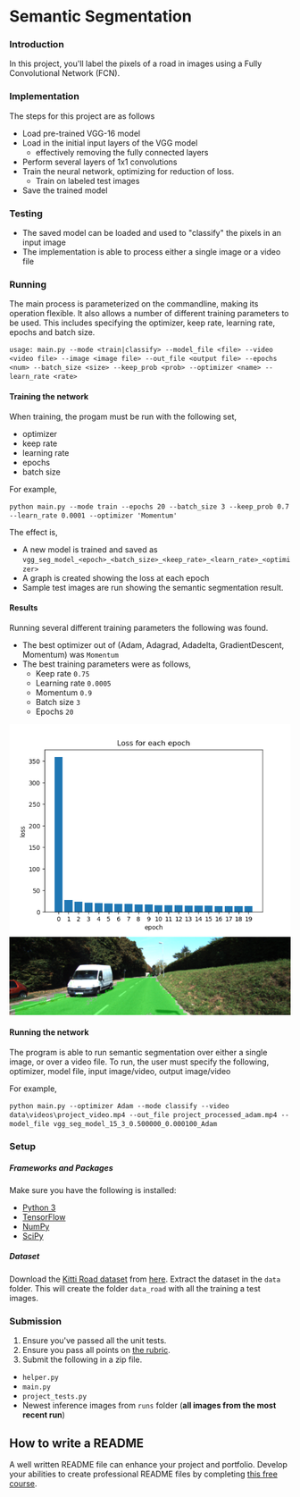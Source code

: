 # Semantic Segmentation
### Introduction
In this project, you'll label the pixels of a road in images using a Fully Convolutional Network (FCN).

### Implementation
The steps for this project are as follows
 - Load pre-trained VGG-16 model
 - Load in the initial input layers of the VGG model
   - effectively removing the fully connected layers
 - Perform several layers of 1x1 convolutions
 - Train the neural network, optimizing for reduction of loss.
   - Train on labeled test images
 - Save the trained model
 
### Testing
 - The saved model can be loaded and used to "classify" the pixels in an input image
 - The implementation is able to process either a single image or a video file
  
### Running
The main process is parameterized on the commandline, making its operation flexible.  It also allows a number of different training parameters to be used.  This includes specifying the optimizer, keep rate, learning rate, epochs and batch size.

```
usage: main.py --mode <train|classify> --model_file <file> --video <video file> --image <image file> --out_file <output file> --epochs <num> --batch_size <size> --keep_prob <prob> --optimizer <name> --learn_rate <rate>
```
#### Training the network
When training, the progam must be run with the following set,
 - optimizer
 - keep rate
 - learning rate
 - epochs
 - batch size

For example,
```
python main.py --mode train --epochs 20 --batch_size 3 --keep_prob 0.7 --learn_rate 0.0001 --optimizer 'Momentum'
```
The effect is,
 - A new model is trained and saved as `vgg_seg_model_<epoch>_<batch_size>_<keep_rate>_<learn_rate>_<optimizer>`
 - A graph is created showing the loss at each epoch
 - Sample test images are run showing the semantic segmentation result.
 
#### Results 
Running several different training parameters the following was found.
 - The best optimizer out of (Adam, Adagrad, Adadelta, GradientDescent, Momentum) was `Momentum`
 - The best training parameters were as follows,
   - Keep rate `0.75`
   - Learning rate `0.0005 `
   - Momentum `0.9`
   - Batch size `3`
   - Epochs `20`
   
   
![alt text](https://github.com/TroyTobin/CarND-Semantic-Segmentation/blob/master/loss_vs_epoch_0.750000_0.000500.png "Momentum Loss")
![alt text](https://github.com/TroyTobin/CarND-Semantic-Segmentation/blob/master/um_000017a.png "Momentum output")


#### Running the network
The program is able to run semantic segmentation over either a single image, or over a video file.
To run, the user must specify the following, optimizer, model file, input image/video, output image/video

For example,
```
python main.py --optimizer Adam --mode classify --video data\videos\project_video.mp4 --out_file project_processed_adam.mp4 --model_file vgg_seg_model_15_3_0.500000_0.000100_Adam
```


### Setup
##### Frameworks and Packages
Make sure you have the following is installed:
 - [Python 3](https://www.python.org/)
 - [TensorFlow](https://www.tensorflow.org/)
 - [NumPy](http://www.numpy.org/)
 - [SciPy](https://www.scipy.org/)
##### Dataset
Download the [Kitti Road dataset](http://www.cvlibs.net/datasets/kitti/eval_road.php) from [here](http://www.cvlibs.net/download.php?file=data_road.zip).  Extract the dataset in the `data` folder.  This will create the folder `data_road` with all the training a test images.

### Submission
1. Ensure you've passed all the unit tests.
2. Ensure you pass all points on [the rubric](https://review.udacity.com/#!/rubrics/989/view).
3. Submit the following in a zip file.
 - `helper.py`
 - `main.py`
 - `project_tests.py`
 - Newest inference images from `runs` folder  (**all images from the most recent run**)
 
 ## How to write a README
A well written README file can enhance your project and portfolio.  Develop your abilities to create professional README files by completing [this free course](https://www.udacity.com/course/writing-readmes--ud777).
